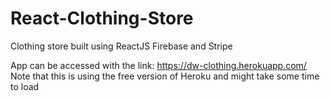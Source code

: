 # React-Clothing-Store
Clothing store built using ReactJS Firebase and Stripe

App can be accessed with the link: https://dw-clothing.herokuapp.com/
Note that this is using the free version of Heroku and might take some time to load
